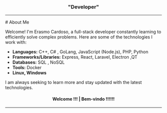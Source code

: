 <div align="center"><h3>"Developer"</h3></div>
<hr>
# About Me

Welcome! I'm Erasmo Cardoso, a full-stack developer constantly learning to efficiently solve complex problems. Here are some of the technologies I work with:

- **Languages:** C++, C# , GoLang, JavaScript (Node.js), PHP, Python
- **Frameworks/Libraries:** Express, React, Laravel, Electron ,QT
- **Databases:** SQL , NoSQL 
- **Tools:** Docker
- **Linux, Windows** 


I am always seeking to learn more and stay updated with the latest technologies.

   



<div align="center"><h4>  Welcome !!!  |    Bem-vindo !!!!!! </h4></div>

<hr>
